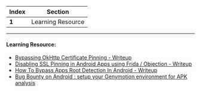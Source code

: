 Index | Section
---   | ---
**1** | Learning Resource

---

#### Learning Resource:

* [Bypassing OkHttp Certificate Pinning - Writeup](https://web.archive.org/web/20201112010745/https://captmeelo.com/pentest/2020/02/24/bypass-okhttp-cert-pinning.html)
* [Disabling SSL Pinning in Android Apps using Frida / Objection - Writeup](https://onappsec.com/disabling-ssl-pinning-in-android-apps-using-frida-objection/)
* [How To Bypass Apps Root Detection In Android - Writeup](https://techviral.net/bypass-apps-root-detection-android/)
* [Bug Bounty on Android : setup your Genymotion environment for APK analysis](https://blog.yeswehack.com/yeswerhackers/bug-bounty-android-setup-genymotion-environment-apk-analysis/)
